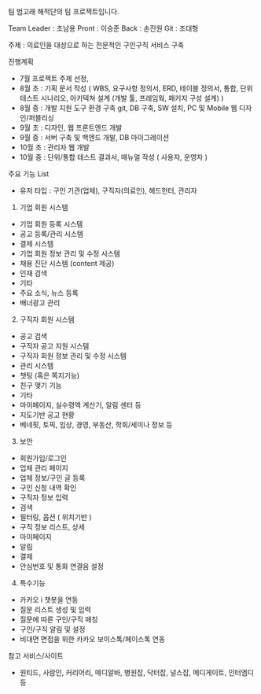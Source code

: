 팀 범고래 해적단의 팀 프로젝트입니다. 

Team Leader : 조남용
Pront : 이승준
Back : 손진원
Git : 조대형

주제 : 의료인을 대상으로 하는 전문적인 구인구직 서비스 구축

진행계획

- 7월 프로젝트 주제 선정, 
- 8월 초 : 기획 문서 작성 ( WBS, 요구사항 정의서, ERD, 테이블 정의서, 통합, 단위 테스트 시나리오, 아키텍쳐 설계 (개발 툴, 프레임웍, 패키지 구성 설계) )
- 8월 중 : 개발 지원 도구 환경 구축 git, DB 구축, SW 설치, PC 및 Mobile 웹 디자인/퍼블리싱
- 9월 초 : 디자인, 웹 프론트엔드 개발
- 9월 중 : 서버 구축 및 백엔드 개발, DB 마이그레이션
- 10월 초 : 관리자 웹 개발
- 10월 중 : 단위/통합 테스트 결과서,  매뉴얼 작성 ( 사용자, 운영자 )

주요 기능 List 

- 유저 타입 : 구인 기관(업체), 구직자(의료인), 헤드헌터, 관리자

1. 기업 회원 시스템
- 기업 회원 등록 시스템
- 공고 등록/관리 시스템
- 결제 시스템
- 기업 회원 정보 관리 및 수정 시스템
- 채용 진단 시스템 (content 제공)
- 인재 검색
- 기타
- 주요 소식, 뉴스 등록
- 배너광고 관리
  
2. 구직자 회원 시스템
- 공고 검색
- 구직자 공고 지원 시스템
- 구직자 회원 정보 관리 및 수정 시스템
- 관리 시스템
- 챗팅 (혹은 쪽지기능) 
- 친구 맺기 기능
- 기타
- 마이페이지, 실수령액 계산기, 알림 센터 등
- 지도기반 공고 현황
- 베네핏, 토픽, 임상, 경영, 부동산, 학회/세미나 정보 등

3. 보안
- 회원가입/로그인
- 업체 관리 페이지
- 업체 정보/구인 글 등록
- 구인 신청 내역 확인
- 구직자 정보 입력
- 검색
- 필터링, 옵션 ( 위치기반 )
- 구직 정보 리스트, 상세
- 마이페이지
- 알림
- 결제
- 안심번호 및 통화 연결음 설정

4. 특수기능
- 카카오 i 챗봇을 연동
- 질문 리스트 생성 및 입력
- 질문에 따른 구인/구직 매칭
- 구인/구직 알림 및 설정
- 비대면 면접을 위한 카카오 보이스톡/페이스톡 연동


참고 서비스/사이트 
-  원티드, 사람인, 커리어리, 메디알바, 병원잡, 닥터잡, 널스잡, 메디게이트, 인터엠디 등
